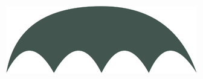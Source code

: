 <html>
  <head>
      <meta charset="UTF-8">
      <meta name="viewport" content="width=device-width, initial-scale=1.0">
  </head>
  <body>
      <img src="./api.png" style="transform: rotate(180deg);"/>
  </body>
</html>

<!-- <img src="https://capsule-render.vercel.app/api?type=egg&color=auto&height=300&section=header&text=this%20place%20owner%20it's%20me&fontSize=55&animation=fadeIn&fontAlignY=38&desc=%20&descAlignY=51&descAlign=62"
    style = "transform: rotate(180deg);"/>
-->
